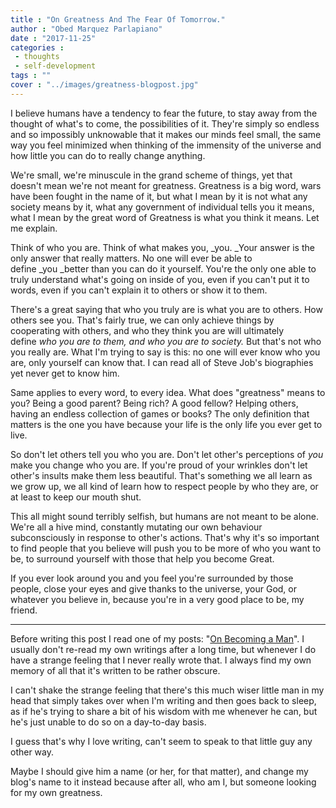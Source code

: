 ```yaml
---
title : "On Greatness And The Fear Of Tomorrow."
author : "Obed Marquez Parlapiano"
date : "2017-11-25"
categories : 
 - thoughts
 - self-development
tags : ""
cover : "../images/greatness-blogpost.jpg"
---
```


I believe humans have a tendency to fear the future, to stay away from the thought of what's to come, the possibilities of it. They're simply so endless and so impossibly unknowable that it makes our minds feel small, the same way you feel minimized when thinking of the immensity of the universe and how little you can do to really change anything.

We're small, we're minuscule in the grand scheme of things, yet that doesn't mean we're not meant for greatness. Greatness is a big word, wars have been fought in the name of it, but what I mean by it is not what any society means by it, what any government of individual tells you it means, what I mean by the great word of Greatness is what you think it means. Let me explain.

Think of who you are. Think of what makes you, _you. _Your answer is the only answer that really matters. No one will ever be able to define _you _better than you can do it yourself. You're the only one able to truly understand what's going on inside of you, even if you can't put it to words, even if you can't explain it to others or show it to them.

There's a great saying that who you truly are is what you are to others. How others see you. That's fairly true, we can only achieve things by cooperating with others, and who they think you are will ultimately define _who you are to them, and who you are to society._ But that's not who you really are. What I'm trying to say is this: no one will ever know who you are, only yourself can know that. I can read all of Steve Job's biographies yet never get to know him.

Same applies to every word, to every idea. What does "greatness" means to you? Being a good parent? Being rich? A good fellow? Helping others, having an endless collection of games or books? The only definition that matters is the one you have because your life is the only life you ever get to live.

So don't let others tell you who you are. Don't let other's perceptions of _you_ make you change who you are. If you're proud of your wrinkles don't let other's insults make them less beautiful. That's something we all learn as we grow up, we all kind of learn how to respect people by who they are, or at least to keep our mouth shut.

This all might sound terribly selfish, but humans are not meant to be alone. We're all a hive mind, constantly mutating our own behaviour subconsciously in response to other's actions. That's why it's so important to find people that you believe will push you to be more of who you want to be, to surround yourself with those that help you become Great.

If you ever look around you and you feel you're surrounded by those people, close your eyes and give thanks to the universe, your God, or whatever you believe in, because you're in a very good place to be, my friend.

* * *

Before writing this post I read one of my posts: "[On Becoming a Man](https://obedparla.com/on-becoming-a-man/)". I usually don't re-read my own writings after a long time, but whenever I do have a strange feeling that I never really wrote that. I always find my own memory of all that it's written to be rather obscure.

I can't shake the strange feeling that there's this much wiser little man in my head that simply takes over when I'm writing and then goes back to sleep, as if he's trying to share a bit of his wisdom with me whenever he can, but he's just unable to do so on a day-to-day basis.

I guess that's why I love writing, can't seem to speak to that little guy any other way.

Maybe I should give him a name (or her, for that matter), and change my blog's name to it instead because after all, who am I, but someone looking for my own greatness.
